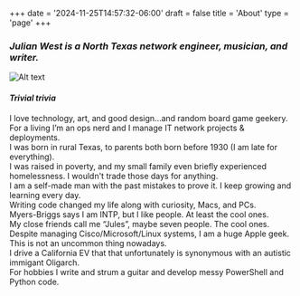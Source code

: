 +++
date = '2024-11-25T14:57:32-06:00'
draft = false
title = 'About'
type = 'page'
+++

### _Julian West is a North Texas network engineer, musician, and writer._

![Alt text](https://julianwest.me/Blog/about/julian-about.jpeg)

#### _Trivial trivia_

<div style="font-size: 14px;">
I love technology, art, and good design...and random board game geekery.<br />
For a living I’m an ops nerd and I manage IT network projects & deployments.<br />   
I was born in rural Texas, to parents both born before 1930 (I am late for everything).<br />
I was raised in poverty, and my small family even briefly experienced homelessness. I wouldn't trade those days for anything.<br />
I am a self-made man with the past mistakes to prove it. I keep growing and learning every day.<br />      
Writing code changed my life along with curiosity, Macs, and PCs.<br />   
Myers-Briggs says I am INTP, but I like people. At least the cool ones.<br />   
My close friends call me “Jules”, maybe seven people. The cool ones.<br /> 
Despite managing Cisco/Microsoft/Linux systems, I am a huge Apple geek. This is not an uncommon thing nowadays.<br />   
I drive a California EV that that unfortunately is synonymous with an autistic immigant Oligarch.<br />   
For hobbies I write and strum a guitar and develop messy PowerShell and Python code.
</div>